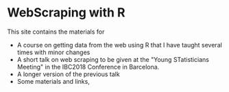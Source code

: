 # WebScraping with R

This site contains the materials for 

- A course on getting data from the web using R that I have taught several times with minor changes
- A short talk on web scraping to be given at the "Young STatisticians Meeting" in the IBC2018 Conference in Barcelona.
- A longer version of the previous talk
- Some materials and links,

